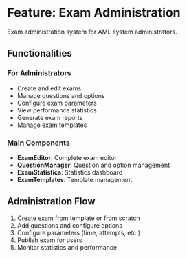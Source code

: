 # Feature: Exam Administration

Exam administration system for AML system administrators.

## Functionalities

### For Administrators

- Create and edit exams
- Manage questions and options
- Configure exam parameters
- View performance statistics
- Generate exam reports
- Manage exam templates

### Main Components

- **ExamEditor**: Complete exam editor
- **QuestionManager**: Question and option management
- **ExamStatistics**: Statistics dashboard
- **ExamTemplates**: Template management

## Administration Flow

1. Create exam from template or from scratch
2. Add questions and configure options
3. Configure parameters (time, attempts, etc.)
4. Publish exam for users
5. Monitor statistics and performance

